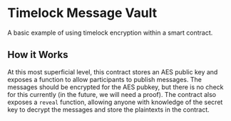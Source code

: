 # Timelock Message Vault

A basic example of using timelock encryption within a smart contract.

## How it Works

At this most superficial level, this contract stores an AES public key and exposes a function to allow participants to publish messages. The messages should be encrypted for the AES pubkey, but there is no check for this currently (in the future, we will need a proof). The contract also exposes a `reveal` function, allowing anyone with knowledge of the secret key to decrypt the messages and store the plaintexts in the contract. 
